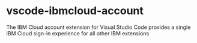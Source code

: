 # vscode-ibmcloud-account
The IBM Cloud account extension for Visual Studio Code provides a single IBM Cloud sign-in experience for all other IBM extensions
